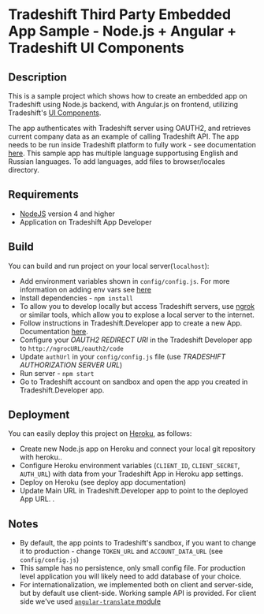 # Tradeshift Third Party Embedded App Sample - Node.js + Angular + Tradeshift UI Components

## Description
This is a sample project which shows how to create an embedded app on Tradeshift using Node.js backend, with Angular.js on frontend, utilizing Tradeshift's [UI Components](http://ui.tradeshift.com).

The app authenticates with Tradeshift server using OAUTH2, and retrieves current company data as an example of calling Tradeshift API.  The app needs to be run inside Tradeshift platform to fully work - see documentation [here](http://apps.tradeshift.com/documentation). This sample app has multiple language supportusing English and Russian languages.  To add languages, add files to browser/locales directory. 

## Requirements
- [NodeJS](https://nodejs.org/en/) version 4 and higher
- Application on Tradeshift App Developer

## Build
You can build and run project on your local server(`localhost`):
- Add environment variables shown in `config/config.js`. For more information on adding env vars see [here](https://github.com/lorenwest/node-config/wiki/Environment-Variables)
- Install dependencies - `npm install`
- To allow you to develop locally but access Tradeshift servers, use [ngrok](https://ngrok.com/docs#expose) or similar tools, which allow you to explose a local server to the internet.
- Follow instructions in Tradeshift.Developer app to create a new App.  Documentation [here](http://apps.tradeshift.com/documentation). 
- Configure your _OAUTH2 REDIRECT URI_ in the Tradeshift Developer app to `http://ngrocURL/oauth2/code` 
- Update `authUrl` in your `config/config.js` file (use _TRADESHIFT AUTHORIZATION SERVER URL_)
- Run server - `npm start` 
- Go to Tradeshift account on sandbox and open the app you created in Tradeshift.Developer app. 

## Deployment
You can easily deploy this project on [Heroku](https://www.heroku.com/), as follows:
- Create new Node.js app on Heroku and connect your local git repository with heroku.. 
- Configure Heroku environment variables (`CLIENT_ID`, `CLIENT_SECRET`, `AUTH_URL`) with data from your Tradeshift App in Heroku app settings.
- Deploy on Heroku (see deploy app documentation)
- Update Main URL in Tradeshift.Developer app to point to the deployed App URL. . 

## Notes
- By default, the app points to Tradeshift's sandbox, if you want to change it to production - change `TOKEN_URL` and `ACCOUNT_DATA_URL` (see `config/config.js`)
- This sample has no persistence, only small config file. For production level application you will likely need to add database of your choice. 
- For internationalization, we implemented both on client and server-side, but by default use client-side. Working sample API is provided. For client side we've used [`angular-translate` module](https://angular-translate.github.io/)

